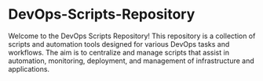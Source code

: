 # DevOps-Scripts-Repository
Welcome to the DevOps Scripts Repository! This repository is a collection of scripts and automation tools designed for various DevOps tasks and workflows. The aim is to centralize and manage scripts that assist in automation, monitoring, deployment, and management of infrastructure and applications.
